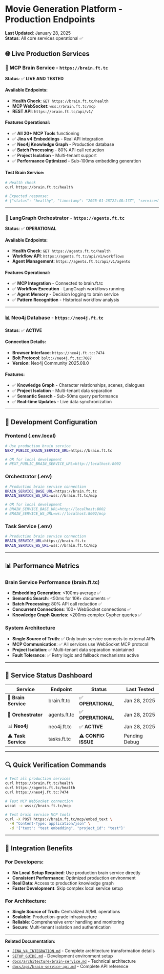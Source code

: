 # Movie Generation Platform - Production Endpoints

**Last Updated**: January 28, 2025  
**Status**: All core services operational ✅

## 🌐 **Live Production Services**

### **🧠 MCP Brain Service** - `https://brain.ft.tc`
**Status**: ✅ **LIVE AND TESTED** 

#### **Available Endpoints:**
- **Health Check**: `GET https://brain.ft.tc/health`
- **MCP WebSocket**: `wss://brain.ft.tc/mcp`
- **REST API**: `https://brain.ft.tc/api/v1/`

#### **Features Operational:**
- ✅ **All 20+ MCP Tools** functioning
- ✅ **Jina v4 Embeddings** - Real API integration
- ✅ **Neo4j Knowledge Graph** - Production database
- ✅ **Batch Processing** - 80% API call reduction
- ✅ **Project Isolation** - Multi-tenant support
- ✅ **Performance Optimized** - Sub-100ms embedding generation

#### **Test Brain Service:**
```bash
# Health check
curl https://brain.ft.tc/health

# Expected response:
# {"status": "healthy", "timestamp": "2025-01-28T22:48:17Z", "services": {"jina": "operational", "neo4j": "connected"}}
```

---

### **🤖 LangGraph Orchestrator** - `https://agents.ft.tc`
**Status**: ✅ **OPERATIONAL**

#### **Available Endpoints:**
- **Health Check**: `GET https://agents.ft.tc/health`
- **Workflow API**: `https://agents.ft.tc/api/v1/workflows`
- **Agent Management**: `https://agents.ft.tc/api/v1/agents`

#### **Features Operational:**
- ✅ **MCP Integration** - Connected to brain.ft.tc
- ✅ **Workflow Execution** - LangGraph workflows running
- ✅ **Agent Memory** - Decision logging to brain service
- ✅ **Pattern Recognition** - Historical workflow analysis

---

### **📊 Neo4j Database** - `https://neo4j.ft.tc`  
**Status**: ✅ **ACTIVE**

#### **Connection Details:**
- **Browser Interface**: `https://neo4j.ft.tc:7474`
- **Bolt Protocol**: `bolt://neo4j.ft.tc:7687`
- **Version**: Neo4j Community 2025.08.0

#### **Features:**
- ✅ **Knowledge Graph** - Character relationships, scenes, dialogues
- ✅ **Project Isolation** - Multi-tenant data separation
- ✅ **Semantic Search** - Sub-50ms query performance
- ✅ **Real-time Updates** - Live data synchronization

---

## 🔧 **Development Configuration**

### **Frontend (.env.local)**
```bash
# Use production brain service
NEXT_PUBLIC_BRAIN_SERVICE_URL=https://brain.ft.tc

# OR for local development  
# NEXT_PUBLIC_BRAIN_SERVICE_URL=http://localhost:8002
```

### **Orchestrator (.env)**
```bash
# Production brain service connection
BRAIN_SERVICE_BASE_URL=https://brain.ft.tc
BRAIN_SERVICE_WS_URL=wss://brain.ft.tc/mcp

# OR for local development
# BRAIN_SERVICE_BASE_URL=http://localhost:8002  
# BRAIN_SERVICE_WS_URL=ws://localhost:8002/mcp
```

### **Task Service (.env)**
```bash
# Production brain service connection
BRAIN_SERVICE_URL=https://brain.ft.tc
BRAIN_SERVICE_WS_URL=wss://brain.ft.tc/mcp
```

---

## 📊 **Performance Metrics**

### **Brain Service Performance** (brain.ft.tc)
- **Embedding Generation**: <100ms average ✅
- **Semantic Search**: <50ms for 10K+ documents ✅  
- **Batch Processing**: 80% API call reduction ✅
- **Concurrent Connections**: 100+ WebSocket connections ✅
- **Knowledge Graph Queries**: <200ms complex Cypher queries ✅

### **System Architecture**
- **Single Source of Truth**: ✅ Only brain service connects to external APIs
- **MCP Communication**: ✅ All services use WebSocket MCP protocol
- **Project Isolation**: ✅ Multi-tenant data separation maintained
- **Fault Tolerance**: ✅ Retry logic and fallback mechanisms active

---

## 🚨 **Service Status Dashboard**

| **Service** | **Endpoint** | **Status** | **Last Tested** |
|-------------|--------------|------------|-----------------|
| 🧠 **Brain Service** | brain.ft.tc | ✅ **OPERATIONAL** | Jan 28, 2025 |
| 🤖 **Orchestrator** | agents.ft.tc | ✅ **OPERATIONAL** | Jan 28, 2025 |  
| 📊 **Neo4j** | neo4j.ft.tc | ✅ **ACTIVE** | Jan 28, 2025 |
| ⚠️ **Task Service** | tasks.ft.tc | ⚠️ **CONFIG ISSUE** | Pending Debug |

---

## 🔍 **Quick Verification Commands**

```bash
# Test all production services
curl https://brain.ft.tc/health
curl https://agents.ft.tc/health  
curl https://neo4j.ft.tc:7474

# Test MCP WebSocket connection
wscat -c wss://brain.ft.tc/mcp

# Test brain service MCP tools
curl -X POST https://brain.ft.tc/mcp/embed_text \
  -H "Content-Type: application/json" \
  -d '{"text": "test embedding", "project_id": "test"}'
```

---

## 🎯 **Integration Benefits**

### **For Developers:**
- **No Local Setup Required**: Use production brain service directly
- **Consistent Performance**: Optimized production environment
- **Real Data**: Access to production knowledge graph
- **Faster Development**: Skip complex local service setup

### **For Architecture:**
- **Single Source of Truth**: Centralized AI/ML operations
- **Scalable**: Production-grade infrastructure  
- **Reliable**: Comprehensive error handling and monitoring
- **Secure**: Multi-tenant isolation and authentication

---

**Related Documentation:**
- [`JINA_V4_INTEGRATION.md`](JINA_V4_INTEGRATION.md) - Complete architecture transformation details
- [`SETUP_GUIDE.md`](SETUP_GUIDE.md) - Development environment setup
- [`docs/architecture/brain-service.md`](architecture/brain-service.md) - Technical architecture
- [`docs/api/brain-service-api.md`](api/brain-service-api.md) - Complete API reference